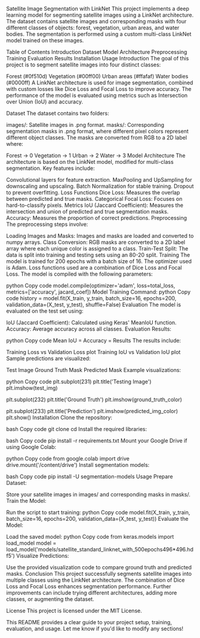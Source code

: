 Satellite Image Segmentation with LinkNet
This project implements a deep learning model for segmenting satellite images using a LinkNet architecture. The dataset contains satellite images and corresponding masks with four different classes of objects: forest, vegetation, urban areas, and water bodies. The segmentation is performed using a custom multi-class LinkNet model trained on these images.

Table of Contents
Introduction
Dataset
Model Architecture
Preprocessing
Training
Evaluation
Results
Installation
Usage
Introduction
The goal of this project is to segment satellite images into four distinct classes:

Forest (#0f510d)
Vegetation (#00ff00)
Urban areas (#ffafaf)
Water bodies (#0000ff)
A LinkNet architecture is used for image segmentation, combined with custom losses like Dice Loss and Focal Loss to improve accuracy. The performance of the model is evaluated using metrics such as Intersection over Union (IoU) and accuracy.

Dataset
The dataset contains two folders:

images/: Satellite images in .png format.
masks/: Corresponding segmentation masks in .png format, where different pixel colors represent different object classes.
The masks are converted from RGB to a 2D label where:

Forest → 0
Vegetation → 1
Urban → 2
Water → 3
Model Architecture
The architecture is based on the LinkNet model, modified for multi-class segmentation. Key features include:

Convolutional layers for feature extraction.
MaxPooling and UpSampling for downscaling and upscaling.
Batch Normalization for stable training.
Dropout to prevent overfitting.
Loss Functions
Dice Loss: Measures the overlap between predicted and true masks.
Categorical Focal Loss: Focuses on hard-to-classify pixels.
Metrics
IoU (Jaccard Coefficient): Measures the intersection and union of predicted and true segmentation masks.
Accuracy: Measures the proportion of correct predictions.
Preprocessing
The preprocessing steps involve:

Loading Images and Masks: Images and masks are loaded and converted to numpy arrays.
Class Conversion: RGB masks are converted to a 2D label array where each unique color is assigned to a class.
Train-Test Split: The data is split into training and testing sets using an 80-20 split.
Training
The model is trained for 200 epochs with a batch size of 16.
The optimizer used is Adam.
Loss functions used are a combination of Dice Loss and Focal Loss.
The model is compiled with the following parameters:

python
Copy code
model.compile(optimizer='adam', loss=total_loss, metrics=['accuracy', jacard_coef])
Model Training Command:
python
Copy code
history = model.fit(X_train, y_train, 
                    batch_size=16, 
                    epochs=200, 
                    validation_data=(X_test, y_test),
                    shuffle=False)
Evaluation
The model is evaluated on the test set using:

IoU (Jaccard Coefficient): Calculated using Keras' MeanIoU function.
Accuracy: Average accuracy across all classes.
Evaluation Results:

python
Copy code
Mean IoU = <calculated IoU>
Accuracy = <calculated accuracy>
Results
The results include:

Training Loss vs Validation Loss plot
Training IoU vs Validation IoU plot
Sample predictions are visualized:

Test Image
Ground Truth Mask
Predicted Mask
Example visualizations:

python
Copy code
plt.subplot(231)
plt.title('Testing Image')
plt.imshow(test_img)

plt.subplot(232)
plt.title('Ground Truth')
plt.imshow(ground_truth_color)

plt.subplot(233)
plt.title('Prediction')
plt.imshow(predicted_img_color)
plt.show()
Installation
Clone the repository:

bash
Copy code
git clone <repository-url>
cd <repository-directory>
Install the required libraries:

bash
Copy code
pip install -r requirements.txt
Mount your Google Drive if using Google Colab:

python
Copy code
from google.colab import drive
drive.mount('/content/drive')
Install segmentation models:

bash
Copy code
pip install -U segmentation-models
Usage
Prepare Dataset:

Store your satellite images in images/ and corresponding masks in masks/.
Train the Model:

Run the script to start training:
python
Copy code
model.fit(X_train, y_train, batch_size=16, epochs=200, validation_data=(X_test, y_test))
Evaluate the Model:

Load the saved model:
python
Copy code
from keras.models import load_model
model = load_model('models/satellite_standard_linknet_with_500epochs496*496.hdf5')
Visualize Predictions:

Use the provided visualization code to compare ground truth and predicted masks.
Conclusion
This project successfully segments satellite images into multiple classes using the LinkNet architecture. The combination of Dice Loss and Focal Loss enhances segmentation performance. Further improvements can include trying different architectures, adding more classes, or augmenting the dataset.

License
This project is licensed under the MIT License.

This README provides a clear guide to your project setup, training, evaluation, and usage. Let me know if you'd like to modify any sections!
